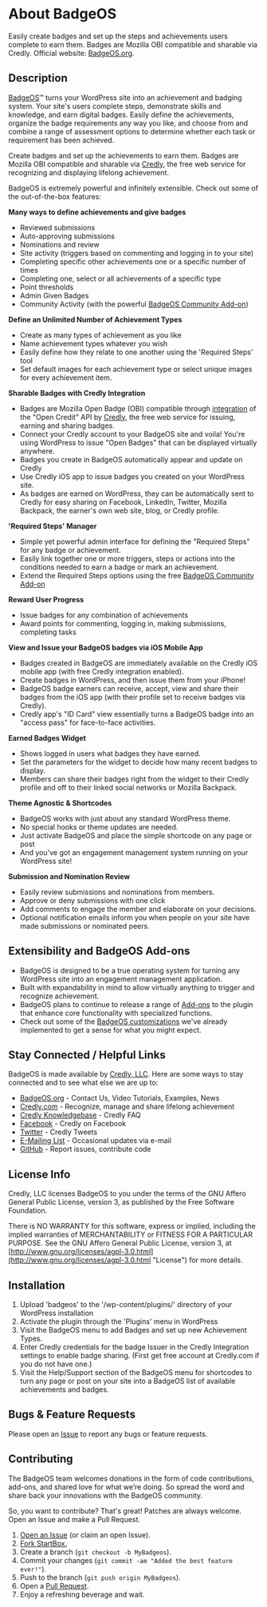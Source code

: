 About BadgeOS
============
Easily create badges and set up the steps and achievements users complete to earn them. Badges are Mozilla OBI compatible and sharable via Credly. Official website: [BadgeOS.org](http://badgeos.org).


Description
------------

[BadgeOS](http://badgeos.org "BadgeOS")&trade; turns your WordPress site into an achievement and badging system. Your site's users complete steps, demonstrate skills and knowledge, and earn digital badges. Easily define the achievements, organize the badge requirements any way you like, and choose from and combine a range of assessment options to determine whether each task or requirement has been achieved.

Create badges and set up the achievements to earn them. Badges are Mozilla OBI compatible and sharable via [Credly](https://credly.com/ "Credly.com"), the free web service for recognizing and displaying lifelong achievement.

BadgeOS is extremely powerful and infinitely extensible. Check out some of the out-of-the-box features:


**Many ways to define achievements and give badges**

*   Reviewed submissions
*   Auto-approving submissions
*   Nominations and review
*   Site activity (triggers based on commenting and logging in to your site)
*   Completing specific other achievements one or a specific number of times
*   Completing one, select or all achievements of a specific type
*   Point thresholds
*   Admin Given Badges
*   Community Activity (with the powerful [BadgeOS Community Add-on](http://wordpress.org/extend/plugins/badgeos-community-add-on/ "BadgeOS Community Add-on"))

**Define an Unlimited Number of Achievement Types**

*   Create as many types of achievement as you like
*   Name achievement types whatever you wish
*   Easily define how they relate to one another using the 'Required Steps' tool
*   Set default images for each achievement type or select unique images for every achievement item.


**Sharable Badges with Credly Integration**

*   Badges are Mozilla Open Badge (OBI) compatible through [integration](http://badgeos.org/about/credly-integration/ "Credly Integration") of the "Open Credit" API by [Credly](https://credly.com/ "Credly.com"), the free web service for issuing, earning and sharing badges.
*   Connect your Credly account to your BadgeOS site and voila! You're using WordPress to issue "Open Badges" that can be displayed virtually anywhere.
*   Badges you create in BadgeOS automatically appear and update on Credly
*   Use Credly iOS app to issue badges you created on your WordPress site.
*   As badges are earned on WordPress, they can be automatically sent to Credly for easy sharing on Facebook, LinkedIn, Twitter, Mozilla Backpack, the earner's own web site, blog, or Credly profile.


**'Required Steps' Manager**

*   Simple yet powerful admin interface for defining the "Required Steps" for any badge or achievement.
*   Easily link together one or more triggers, steps or actions into the conditions needed to earn a badge or mark an achievement.
*   Extend the Required Steps options using the free [BadgeOS Community Add-on](http://wordpress.org/extend/plugins/badgeos-community-add-on/ "BadgeOS Community Add-on")


**Reward User Progress**

*   Issue badges for any combination of achievements
*   Award points for commenting, logging in, making submissions, completing tasks


**View and Issue your BadgeOS badges via iOS Mobile App**

*   Badges created in BadgeOS are immediately available on the Credly iOS mobile app (with free Credly integration enabled).
*   Create badges in WordPress, and then issue them from your iPhone!
*   BadgeOS badge earners can receive, accept, view and share their badges from the iOS app (with their profile set to receive badges via Credly).
*   Credly app's "ID Card" view essentially turns a BadgeOS badge into an "access pass" for face-to-face activities.


**Earned Badges Widget**

* Shows logged in users what badges they have earned.
* Set the parameters for the widget to decide how many recent badges to display.
* Members can share their badges right from the widget to their Credly profile and off to their linked social networks or Mozilla Backpack.


**Theme Agnostic & Shortcodes**

* BadgeOS works with just about any standard WordPress theme.
* No special hooks or theme updates are needed.
* Just activate BadgeOS and place the simple shortcode on any page or post
* And you've got an engagement management system running on your WordPress site!


**Submission and Nomination Review**

* Easily review submissions and nominations from members.
* Approve or deny submissions with one click
* Add comments to engage the member and elaborate on your decisions.
* Optional notification emails inform you when people on your site have made submissions or nominated peers.


Extensibility and BadgeOS Add-ons
------------
* BadgeOS is designed to be a true operating system for turning any WordPress site into an engagement management application.
* Built with expandability in mind to allow virtually anything to trigger and recognize achievement.
* BadgeOS plans to continue to release a range of [Add-ons](http://badgeos.org/download/add-ons/ "BadgeOS Add-ons") to the plugin that enhance core functionality with specialized functions.
* Check out some of the [BadgeOS customizations](http://badgeos.org/services/badgeos-customization/ "We'll help you customize your BadgeOS site") we've already implemented to get a sense for what you might expect.


Stay Connected / Helpful Links
------------
BadgeOS is made available by [Credly, LLC](https://credly.com/ "Credly web site"). Here are some ways to stay connected and to see what else we are up to:

* [BadgeOS.org](http://badgeos.org/ "BadgeOS web site") - Contact Us, Video Tutorials, Examples, News
* [Credly.com](https://credly.com/ "Credly web site") - Recognize, manage and share lifelong achievement
* [Credly Knowledgebase](http://support.credly.com/ "Credly FAQ and Support") - Credly FAQ
* [Facebook](https://www.facebook.com/Credly "Credly on Facebook") - Credly on Facebook
* [Twitter](https://twitter.com/credly "Credly on Facebook") - Credly Tweets
* [E-Mailing List](http://badgeos.org/join-list/ "BadgeOS Occasional Mailing List - No spam!") - Occasional updates via e-mail
* [GitHub](https://github.com/opencredit/badgeos "BadgeOS on GitHub") - Report issues, contribute code


License Info
------------

Credly, LLC licenses BadgeOS to you under the terms of the GNU Affero General Public License, version 3, as published by the Free Software Foundation.

There is NO WARRANTY for this software, express or implied, including the implied warranties of MERCHANTABILITY or FITNESS FOR A PARTICULAR PURPOSE.  See the GNU Affero General Public License, version 3, at [http://www.gnu.org/licenses/agpl-3.0.html](http://www.gnu.org/licenses/agpl-3.0.html "License") for more details.


Installation
------------
1. Upload 'badgeos' to the '/wp-content/plugins/' directory of your WordPress installation
2. Activate the plugin through the 'Plugins' menu in WordPress
3. Visit the BadgeOS menu to add Badges and set up new Achievement Types.
4. Enter Credly credentials for the badge Issuer in the Credly Integration settings to enable badge sharing. (First get free account at Credly.com if you do not have one.)
5. Visit the Help/Support section of the BadgeOS menu for shortcodes to turn any page or post on your site into a BadgeOS list of available achievements and badges.

Bugs & Feature Requests
------------
Please open an [Issue](https://github.com/opencredit/badgeos/issues) to report any bugs or feature requests.


Contributing
------------
The BadgeOS team welcomes donations in the form of code contributions, add-ons, and shared love for what we’re doing. So spread the word and share back your innovations with the BadgeOS community.

So, you want to contribute? That's great! Patches are always welcome. Open an Issue and make a Pull Request.

1. [Open an Issue](https://github.com/opencredit/badgeos/issues) (or claim an open Issue).
2. [Fork StartBox.](https://github.com/opencredit/badgeos/fork_select)
3. Create a branch (`git checkout -b MyBadgeos`).
4. Commit your changes (`git commit -am "Added the best feature ever!"`).
5. Push to the branch (`git push origin MyBadgeos`).
6. Open a [Pull Request](https://github.com/opencredit/badgeos/pulls).
7. Enjoy a refreshing beverage and wait.

